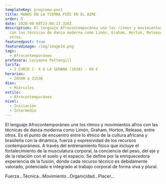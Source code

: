 ```yaml
---
templateKey: programa-post
title: MANOS EN LA TIERRA PIÉS EN EL AIRE
order: 5
date: 2020-08-08T23:04:17.326Z
description: El lenguaje Afrocontemporáneo une los ritmos y movimientos afros
  con las técnicas de danza moderna como Limón, Graham, Horton, Release, entre
  otros.
featuredpost: true
featuredimage: /img/image14.png
tags:
  - Afrocontemporáneo
profesora: Lucyanna Pettengill
tarifa:
  - 1 CURSO 1  X A LA SEMANA (1H30) - 60 €
horarios:
  - 20h00 a 21h30
dias:
  - Miércoles
estilo:
  - Afrocontemporáneo
nivel:
  - Iniciación
  - Intermedio
---
```


El lenguaje Afrocontemporáneo une los ritmos y movimientos afros con las técnicas de danza moderna como Limón, Graham, Horton, Release, entre otros. Es el punto de encuentro entre lo étnico de la cultura africana y brasileña con la dinámica, fuerza y expresividad de los recursos contemporáneos.
A través del entrenamiento físico que incluye el fortalecimiento de la musculatura corporal, la conciencia del peso, del eje y de la relación con el suelo y el espacio. Se define por la enriquecedora experiencia de la fusión, dónde cada recurso técnico es debidamente valorado, potenciado e integrado al trabajo corporal de forma viva y plural.

Fuerza…Técnica…Movimiento…Organicidad…Placer…
